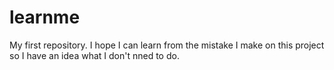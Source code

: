 # learnme
My first repository. I hope I can learn from the mistake I make on this project so I have an idea what I don't nned to do. 
